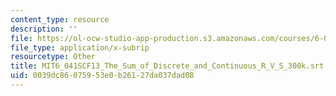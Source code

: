```yaml
---
content_type: resource
description: ''
file: https://ol-ocw-studio-app-production.s3.amazonaws.com/courses/6-041sc-probabilistic-systems-analysis-and-applied-probability-fall-2013/0039dc86075953e0b26127da037dad08_MIT6_041SCF13_The_Sum_of_Discrete_and_Continuous_R_V_S_300k.vtt
file_type: application/x-subrip
resourcetype: Other
title: MIT6_041SCF13_The_Sum_of_Discrete_and_Continuous_R_V_S_300k.srt
uid: 0039dc86-0759-53e0-b261-27da037dad08
---
```

